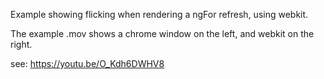Example showing flicking when rendering a ngFor refresh, using webkit.

The example .mov shows a chrome window on the left, and webkit on the right.

see:
https://youtu.be/O_Kdh6DWHV8